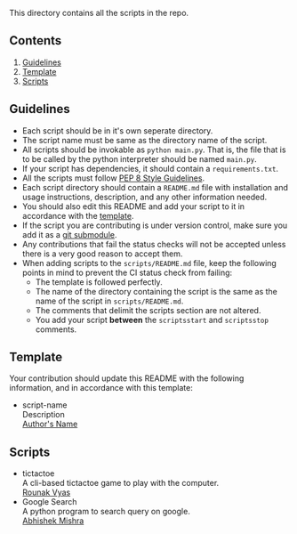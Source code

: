 This directory contains all the scripts in the repo. 

## Contents
1. [Guidelines](#guidelines)
2. [Template](#template)
3. [Scripts](#script)

## Guidelines
-  Each script should be in it's own seperate directory.
-  The script name must be same as the directory name of the script.
-  All scripts should be invokable as `python main.py`. That is, the file that is to be called by the python interpreter should be named `main.py`.
- If your script has dependencies, it should contain a `requirements.txt`.
- All the scripts must follow [PEP 8 Style Guidelines](https://www.python.org/dev/peps/pep-0008/).
- Each script directory should contain a `README.md` file with installation and usage instructions, description, and any other information needed.
- You should also edit this README and add your script to it in accordance with the [template](#template).
- If the script you are contributing is under version control, make sure you add it as a [git submodule](https://git-scm.com/book/en/v2/Git-Tools-Submodules).
-  Any contributions that fail the status checks will not be accepted unless there is a very good reason to accept them.
- When adding scripts to the `scripts/README.md` file, keep the following points in mind to prevent the CI status check from failing:
    * The template is followed perfectly.
	* The name of the directory containing the script is the same as the name of the script in `scripts/README.md`.
	* The comments that delimit the scripts section are not altered.
	* You add your script **between** the `scriptsstart` and `scriptsstop` comments.

## Template
Your contribution should update this README with the following information, and in accordance with this template:

-	script-name<br />
	Description<br />
	[Author's Name](#)

## Scripts
<!-- scriptsstart -->
-	tictactoe<br />
	A cli-based tictactoe game to play with the computer.<br />
	[Rounak Vyas](http://www.github.com/itsron717)
-	Google Search<br />
	A python program to search query on google.<br />
	[Abhishek Mishra](http://www.github.com/abhishekmishragithub)
<!-- scriptsstop -->
